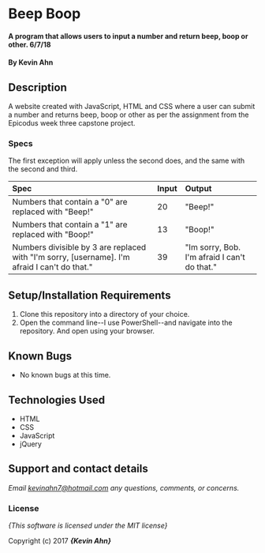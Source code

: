 # Beep Boop

#### A program that allows users to input a number and return beep, boop or other. 6/7/18

#### By **Kevin Ahn**

## Description

A website created with JavaScript, HTML and CSS where a user can submit a number and returns beep, boop or other as per the assignment from the Epicodus week three capstone project.


### Specs
The first exception will apply unless the second does, and the same with the second and third.  

| Spec | Input | Output |
| :-------------     | :------------- | :------------- |
| Numbers that contain a "0" are replaced with "Beep!" | 20 | "Beep!" |
| Numbers that contain a "1" are replaced with "Boop!" | 13 | "Boop!" |
| Numbers divisible by 3 are replaced with "I'm sorry, [username]. I'm afraid I can't do that." | 39 | "Im sorry, Bob. I'm afraid I can't do that." |


## Setup/Installation Requirements

1. Clone this repository into a directory of your choice.
2. Open the command line--I use PowerShell--and navigate into the repository. And open using your browser.

## Known Bugs
* No known bugs at this time.

## Technologies Used
* HTML
* CSS
* JavaScript
* jQuery

## Support and contact details

_Email kevinahn7@hotmail.com any questions, comments, or concerns._

### License

*{This software is licensed under the MIT license}*

Copyright (c) 2017 **_{Kevin Ahn}_**